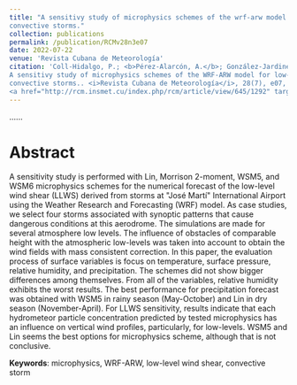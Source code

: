 ```yaml
---
title: "A sensitivy study of microphysics schemes of the wrf-arw model for low-level wind shear forecast in José Martí International Airport during 
convective storms."
collection: publications
permalink: /publication/RCMv28n3e07
date: 2022-07-22
venue: 'Revista Cubana de Meteorología'
citation: 'Coll-Hidalgo, P.; <b>Pérez-Alarcón, A.</b>; González-Jardines, P. M.; Góngora-González, C. M.; Díaz-Zurita,A. (2022).
A sensitivy study of microphysics schemes of the WRF-ARW model for low-level wind shear forecast in José Martí International Airport during 
convective storms.. <i>Revista Cubana de Meteorología</i>, 28(7), e07,
<a href="http://rcm.insmet.cu/index.php/rcm/article/view/645/1292" target="blank">http://rcm.insmet.cu/index.php/rcm/article/view/645/1292</a>'
---
```

......  

# Abstract

 A sensitivity study is performed with Lin, Morrison 2-moment, WSM5, and WSM6 microphysics schemes for the numerical forecast of the low-level wind 
 shear (LLWS) derived from storms at "José Martí" International Airport using the Weather Research and Forecasting (WRF) model. As case studies, we
 select four storms associated with synoptic patterns that cause dangerous conditions at this aerodrome. The simulations are made for several 
 atmosphere low levels. The influence of obstacles of comparable height with the atmospheric low-levels was taken into account to obtain the wind 
 fields with mass consistent correction. In this paper, the evaluation process of surface variables is focus on temperature, surface pressure, 
 relative humidity, and precipitation. The schemes did not show bigger differences among themselves. From all of the variables, relative humidity 
 exhibits the worst results. The best performance for precipitation forecast was obtained with WSM5 in rainy season (May-October) and Lin in dry 
 season (November-April). For LLWS sensitivity, results indicate that each hydrometeor particle concentration predicted by tested microphysics has
 an influence on vertical wind profiles, particularly, for low-levels. WSM5 and Lin seems the best options for microphysics scheme, although that 
 is not conclusive.




<b>Keywords</b>: microphysics, WRF-ARW, low-level wind shear, convective storm
